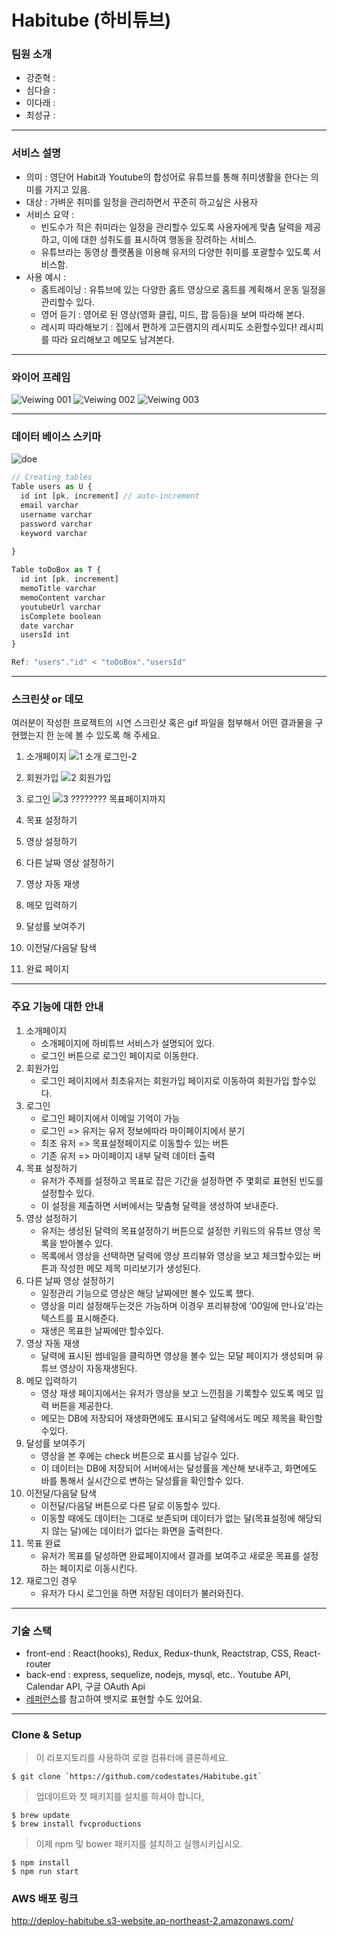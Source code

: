 

# Habitube (하비튜브)

### 팀원 소개
  * 강준혁 : 
  * 심다슬 : 
  * 이다래 :
  * 최성규 : 

---
### 서비스 설명

  * 의미 : 영단어 Habit과 Youtube의 합성어로 유튜브를 통해 취미생활을 한다는 의미를 가지고 있음.
  * 대상 : 가벼운 취미를 일정을 관리하면서 꾸준히 하고싶은 사용자
  * 서비스 요약 : 
    - 빈도수가 적은 취미라는 일정을 관리할수 있도록 사용자에게 맞춤 달력을 제공하고, 이에 대한 성취도를 표시하여 행동을 장려하는 서비스.
    - 유튜브라는 동영상 플랫폼을 이용해 유저의 다양한 취미를 포괄할수 있도록 서비스함.
  * 사용 예시 :
    - 홈트레이닝 : 유튜브에 있는 다양한 홈트 영상으로 홈트를 계획해서 운동 일정을 관리할수 있다.
    - 영어 듣기 : 영어로 된 영상(영화 클립, 미드, 팝 등등)을 보며 따라해 본다.
    - 레시피 따라해보기 : 집에서 편하게 고든램지의 레시피도 소환할수있다! 레시피를 따라 요리해보고 메모도 남겨본다. 
   
---   
### 와이어 프레임
![Veiwing 001](https://user-images.githubusercontent.com/61297852/86470796-205dd680-bd77-11ea-88c2-51cf5a67b481.jpeg)
![Veiwing 002](https://user-images.githubusercontent.com/61297852/86470805-23f15d80-bd77-11ea-9ecf-11192efcde3b.jpeg)
![Veiwing 003](https://user-images.githubusercontent.com/61297852/86470809-25228a80-bd77-11ea-916b-a6bd01a8f04d.jpeg)

---
### 데이터 베이스 스키마  
![doe](https://user-images.githubusercontent.com/59544288/86110879-0fa42b00-bb01-11ea-8b1e-6de5ed54fe46.png)

```js
// Creating tables
Table users as U {
  id int [pk, increment] // auto-increment
  email varchar
  username varchar
  password varchar
  keyword varchar
  
}

Table toDoBox as T {
  id int [pk, increment]
  memoTitle varchar
  memoContent varchar
  youtubeUrl varchar
  isComplete boolean
  date varchar
  usersId int
}

Ref: "users"."id" < "toDoBox"."usersId" 
```

---  
### 스크린샷 or 데모
여러분이 작성한 프로젝트의 시연 스크린샷 혹은 gif 파일을 첨부해서 어떤 결과물을 구현했는지 한 눈에 볼 수 있도록 해 주세요. 
  1. 소개페이지
    ![1 소개 로그인-2](https://user-images.githubusercontent.com/48423344/87116661-576d4400-c2b1-11ea-8b50-85cc46e8449b.gif)
  2. 회원가입 
    ![2 회원가입](https://user-images.githubusercontent.com/48423344/87116770-a31fed80-c2b1-11ea-9118-1d8e790b51b4.gif)
  3. 로그인
    ![3 ????????  목표페이지까지](https://user-images.githubusercontent.com/48423344/87116858-e2e6d500-c2b1-11ea-89b8-e9cdd85f3bf0.gif)
  4. 목표 설정하기
    
  5. 영상 설정하기
  6. 다른 날짜 영상 설정하기
  7. 영상 자동 재생
  8. 메모 입력하기
  9. 달성률 보여주기
  10. 이전달/다음달 탐색
  11. 완료 페이지
  
---  
### 주요 기능에 대한 안내  
  1. 소개페이지
      - 소개페이지에 하비튜브 서비스가 설명되어 있다.
      - 로그인 버튼으로 로그인 페이지로 이동한다.
  2. 회원가입 
      - 로그인 페이지에서 최초유저는 회원가입 페이지로 이동하여 회원가입 할수있다.
  3. 로그인
      - 로그인 페이지에서 이메일 기억이 가능
      - 로그인 => 유저는 유저 정보에따라 마이페이지에서 분기
      - 최초 유저 => 목표설정페이지로 이동할수 있는 버튼
      - 기존 유저 => 마이페이지 내부 달력 데이터 출력
  4. 목표 설정하기
      - 유저가 주제를 설정하고 목표로 잡은 기간을 설정하면 주 몇회로 표현된 빈도를 설정할수 있다.
      - 이 설정을 제출하면 서버에서는 맞춤형 달력을 생성하여 보내준다.
  5. 영상 설정하기
      - 유저는 생성된 달력의 목표설정하기 버튼으로 설정한 키워드의 유튜브 영상 목록을 받아볼수 있다.
      - 목록에서 영상을 선택하면 달력에 영상 프리뷰와 영상을 보고 체크할수있는 버튼과 작성한 메모 제목 미리보기가 생성된다.
  6. 다른 날짜 영상 설정하기
      - 일정관리 기능으로 영상은 해당 날짜에만 볼수 있도록 했다. 
      - 영상을 미리 설정해두는것은 가능하며 이경우 프리뷰창에 ‘00일에 만나요’라는 텍스트를 표시해준다. 
      - 재생은 목표한 날짜에만 할수있다.
  7. 영상 자동 재생
      - 달력에 표시된 썸네일을 클릭하면 영상을 볼수 있는 모달 페이지가 생성되며 유튜브 영상이 자동재생된다.
  8. 메모 입력하기
      - 영상 재생 페이지에서는 유저가 영상을 보고 느낀점을 기록할수 있도록 메모 입력 버튼을 제공한다.
      - 메모는 DB에 저장되어 재생화면에도 표시되고 달력에서도 메모 제목을 확인할수있다.
  9. 달성률 보여주기
      - 영상을 본 후에는 check 버튼으로 표시를 남길수 있다. 
      - 이 데이터는 DB에 저장되어 서버에서는 달성률을 계산해 보내주고, 화면에도 바를 통해서 실시간으로 변하는 달성률을 확인할수 있다.
  10. 이전달/다음달 탐색
      - 이전달/다음달 버튼으로 다른 달로 이동할수 있다.
      - 이동할 때에도 데이터는 그대로 보존되며 데이터가 없는 달(목표설정에 해당되지 않는 달)에는 데이터가 없다는 화면을 출력한다.
  11. 목표 완료
      - 유저가 목표를 달성하면 완료페이지에서 결과를 보여주고 새로운 목표를 설정하는 페이지로 이동시킨다.
  12. 재로그인 경우
      - 유저가 다시 로그인을 하면 저장된 데이터가 불러와진다.
  
---  
### 기술 스택
   * front-end : React(hooks), Redux, Redux-thunk, Reactstrap, CSS, React-router
   * back-end : express, sequelize, nodejs, mysql, etc.. Youtube API, Calendar API, 구글 OAuth Api
   * [레퍼런스](https://velog.io/@loakick/Shield-IO-%EC%82%AC%EC%9A%A9%EB%B2%95-iojyndy4pi)를 참고하여 뱃지로 표현할 수도 있어요.

---

### Clone & Setup

> 이 리포지토리를 사용하여 로컬 컴퓨터에 클론하세요. 

```shell
$ git clone `https://github.com/codestates/Habitube.git`
```
> 업데이트와 첫 페키지를 설치를 하셔야 합니다,

```shell
$ brew update
$ brew install fvcproductions
```

> 이제 npm 및 bower 패키지를 설치하고 실행시키십시오.

```shell
$ npm install
$ npm run start
```

### AWS 배포 링크
http://deploy-habitube.s3-website.ap-northeast-2.amazonaws.com/ 

<br/>
<br/>

